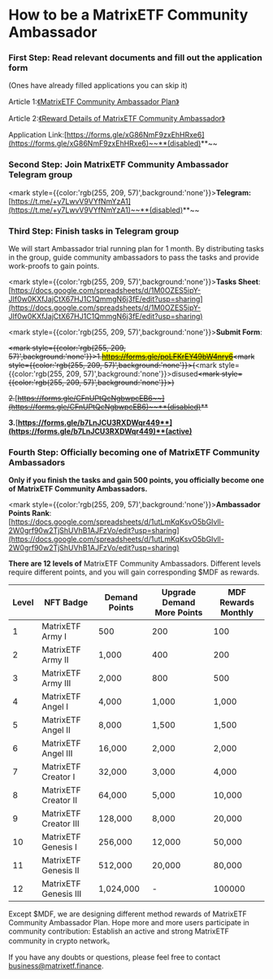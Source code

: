# How to be a MatrixETF Community Ambassador

### First Step: Read relevant documents and fill out the application form

(Ones have already filled applications you can skip it)

Article 1:[《MatrixETF Community Ambassador Plan》](https://matrixetf.medium.com/matrixetf-community-ambassador-plan-a5acdd8a8eb0)

Article 2:[《Reward Details of MatrixETF Community Ambassador》](https://matrixetf.medium.com/reward-details-of-matrixetf-community-ambassador-838cf4d8b6da)

Application Link:[https://forms.gle/xG86NmF9zxEhHRxe6](https://forms.gle/xG86NmF9zxEhHRxe6)~~**(disabled)**~~

### **Second Step: Join MatrixETF Community Ambassador Telegram group** <a href="#cd0e" id="cd0e"></a>

<mark style={{color:'rgb(255, 209, 57)',background:'none'}}>**Telegram**</mark>**:**[https://t.me/+y7LwvV9VYfNmYzA1](https://t.me/+y7LwvV9VYfNmYzA1)~~**(disabled)**~~

### Third Step: Finish tasks in Telegram group <a href="#b3ee" id="b3ee"></a>

We will start Ambassador trial running plan for 1 month. By distributing tasks in the group, guide community ambassadors to pass the tasks and provide work-proofs to gain points.

<mark style={{color:'rgb(255, 209, 57)',background:'none'}}>**Tasks Sheet**</mark>:[https://docs.google.com/spreadsheets/d/1M0OZES5ipY-JIf0w0KXfJajCtX67HJ1C1QmmgN6j3fE/edit?usp=sharing](https://docs.google.com/spreadsheets/d/1M0OZES5ipY-JIf0w0KXfJajCtX67HJ1C1QmmgN6j3fE/edit?usp=sharing)

<mark style={{color:'rgb(255, 209, 57)',background:'none'}}>**Submit Form**</mark>:

~~<mark  style={{color:'rgb(255, 209, 57)',background:'none'}}>1.</mark>~~[~~<mark>https://forms.gle/poLFKrEY49bW4nry6</mark>~~](https://forms.gle/poLFKrEY49bW4nry6)~~<mark style={{color:'rgb(255, 209, 57)',background:'none'}}>(</mark>~~<mark style={{color:'rgb(255, 209, 57)',background:'none'}}>disused</mark>~~<mark style={{color:'rgb(255, 209, 57)',background:'none'}}>)</mark>~~

~~2.~~[~~https://forms.gle/CFnUPtQcNgbwpcEB6~~](https://forms.gle/CFnUPtQcNgbwpcEB6)~~**(disabled)**~~

**3.**[**https://forms.gle/b7LnJCU3RXDWqr449**](https://forms.gle/b7LnJCU3RXDWqr449)**(active)**

### Fourth Step: Officially becoming one of **MatrixETF Community Ambassadors** <a href="#097f" id="097f"></a>

**Only if you finish the tasks and gain 500 points, you officially become one of MatrixETF Community Ambassadors.**

<mark style={{color:'rgb(255, 209, 57)',background:'none'}}>**Ambassador Points Rank**</mark>:[https://docs.google.com/spreadsheets/d/1utLmKqKsvO5bGIvll-2W0grf90w2TjShUVhB1AJFzVo/edit?usp=sharing](https://docs.google.com/spreadsheets/d/1utLmKqKsvO5bGIvll-2W0grf90w2TjShUVhB1AJFzVo/edit?usp=sharing)

**There are 12 levels of** MatrixETF Community Ambassadors. Different levels require different points, and you will gain corresponding $MDF as rewards.

| Level | NFT Badge           | Demand Points | Upgrade Demand More Points | MDF Rewards Monthly |
| ----- | ------------------- | ------------- | -------------------------- | ------------------- |
| 1     | MatrixETF Army Ⅰ    | 500           | 200                        | 100                 |
| 2     | MatrixETF Army Ⅱ    | 1,000         | 400                        | 200                 |
| 3     | MatrixETF Army Ⅲ    | 2,000         | 800                        | 500                 |
| 4     | MatrixETF Angel Ⅰ   | 4,000         | 1,000                      | 1,000               |
| 5     | MatrixETF Angel Ⅱ   | 8,000         | 1,500                      | 1,500               |
| 6     | MatrixETF Angel Ⅲ   | 16,000        | 2,000                      | 2,000               |
| 7     | MatrixETF Creator Ⅰ | 32,000        | 3,000                      | 4,000               |
| 8     | MatrixETF Creator Ⅱ | 64,000        | 5,000                      | 10,000              |
| 9     | MatrixETF Creator Ⅲ | 128,000       | 8,000                      | 20,000              |
| 10    | MatrixETF Genesis Ⅰ | 256,000       | 12,000                     | 50,000              |
| 11    | MatrixETF Genesis Ⅱ | 512,000       | 20,000                     | 80,000              |
| 12    | MatrixETF Genesis Ⅲ | 1,024,000     | -                          | 100000              |

Except $MDF, we are designing different method rewards of MatrixETF Community Ambassador Plan. Hope more and more users participate in community contribution: Establish an active and strong MatrixETF community in crypto network。

If you have any doubts or questions, please feel free to contact [business@matrixetf.finance](http://business@matrixetf.finance).
